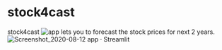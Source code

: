 # stock4cast
stock4cast ![app](https://stock4castapp.herokuapp.com) lets you to forecast the stock prices for next 2 years.
![Screenshot_2020-08-12 app · Streamlit](https://user-images.githubusercontent.com/19623279/90035743-9856df00-dcdb-11ea-8476-47d582b9d3a0.png)
